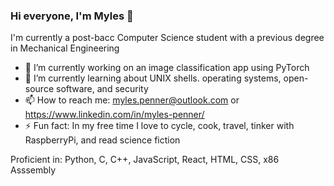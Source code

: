 ### Hi everyone, I'm Myles 👋

I'm currently a post-bacc Computer Science student with a previous degree in Mechanical Engineering

- 🔭 I’m currently working on an image classification app using PyTorch
- 🌱 I’m currently learning about UNIX shells. operating systems, open-source software, and security
- 📫 How to reach me: myles.penner@outlook.com or https://www.linkedin.com/in/myles-penner/
- ⚡ Fun fact: In my free time I love to cycle, cook, travel, tinker with RaspberryPi, and read science fiction

Proficient in: Python, C, C++, JavaScript, React, HTML, CSS, x86 Asssembly
